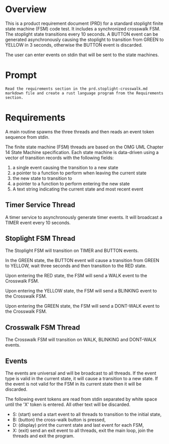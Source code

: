 # Overview
This is a product requirement document (PRD) for a standard stoplight finite
state machine (FSM) code test.  It includes a synchronized crosswalk FSM.  The
stoplight state transitions every 10 seconds.  A BUTTON event can be generated
asynchronously causing the stoplight to transition from GREEN to YELLOW in 3
seconds, otherwise the BUTTON event is discarded.

The user can enter events on stdin that will be sent to the state machines.

# Prompt
```
Read the requirements section in the prd.stoplight-crosswalk.md markdown file and create a rust language program from the Requirements section.
```

# Requirements
A main routine spawns the three threads and then reads an event token
sequence from stdin.

The finite state machine (FSM) threads are based on the OMG UML Chapter 14
State Machine specification. Each state machine is data-driven using a vector
of transition records with the following fields:
1. a single event causing the transition to a new state
2. a pointer to a function to perform when leaving the current state
3. the new state to transition to
4. a pointer to a function to perform entering the new state
5. A text string indicating the current state and most recent event

## Timer Service Thread
A timer service to asynchronously generate timer events.  It will broadcast a
TIMER event every 10 seconds.

## Stoplight FSM Thread
The Stoplight FSM will transition on TIMER and BUTTON events.

In the GREEN state, the BUTTON event will cause a transition from GREEN to 
YELLOW, wait three seconds and then transition to the RED state. 

Upon entering the RED state, the FSM will send a WALK event to the
Crosswalk FSM.

Upon entering the YELLOW state, the FSM will send a BLINKING event to the
Crosswalk FSM.

Upon entering the GREEN state, the FSM will send a DONT-WALK event to the
Crosswalk FSM.

## Crosswalk FSM Thread
The Crosswalk FSM will transition on WALK, BLINKING and DONT-WALK events.

## Events
The events are universal and will be broadcast to all threads.  If the
event type is valid in the current state, it will cause a transition to a new
state.  If the event is not valid for the FSM in its current state then
it will be discarded.

The following event tokens are read from stdin separated by white space 
until the 'X' token is entered. All other text will be discarded. 
* S: (start) send a start event to all threads to transition to the initial state,
* B: (button) the cross-walk button is pressed,
* D: (display) print the current state and last event for each FSM,
* X: (exit) send an exit event to all threads, exit the main loop, join the
  threads and exit the program.
